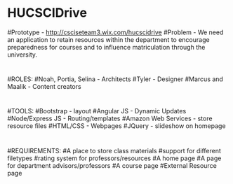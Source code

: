 # HUCSCIDrive
#Prototype - http://csciseteam3.wix.com/hucscidrive
#Problem - We need an application to retain resources within the department to encourage preparedness for courses and to influence matriculation through the university.
#
#ROLES:
#Noah, Portia, Selina - Architects
#Tyler - Designer
#Marcus and Maalik - Content creators
# 
#TOOLS:
#Bootstrap - layout
#Angular JS - Dynamic Updates
#Node/Express JS - Routing/templates
#Amazon Web Services - store resource files
#HTML/CSS - Webpages
#JQuery - slideshow on homepage
#
#REQUIREMENTS:
#A place to store class materials
#support for different filetypes
#rating system for professors/resources
#A home page
#A page for department advisors/professors
#A course page
#External Resource page
